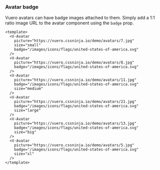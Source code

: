 ### Avatar badge

Vuero avatars can have badge images attached to them.
Simply add a 1:1 ratio image URL to the avatar component using the `badge` prop.

<!--code-->

```vue
<template>
  <V-Avatar
    picture="https://vuero.cssninja.io/demo/avatars/7.jpg"
    size="small"
    badge="/images/icons/flags/united-states-of-america.svg"
  />
  <V-Avatar
    picture="https://vuero.cssninja.io/demo/avatars/8.jpg"
    badge="/images/icons/flags/united-states-of-america.svg"
  />
  <V-Avatar
    picture="https://vuero.cssninja.io/demo/avatars/11.jpg"
    badge="/images/icons/flags/united-states-of-america.svg"
    size="medium"
  />
  <V-Avatar
    picture="https://vuero.cssninja.io/demo/avatars/21.jpg"
    badge="/images/icons/flags/united-states-of-america.svg"
    size="large"
  />
  <V-Avatar
    picture="https://vuero.cssninja.io/demo/avatars/13.jpg"
    badge="/images/icons/flags/united-states-of-america.svg"
    size="big"
  />
  <V-Avatar
    picture="https://vuero.cssninja.io/demo/avatars/5.jpg"
    badge="/images/icons/flags/united-states-of-america.svg"
    size="xl"
  />
</template>
```

<!--/code-->

<!--example-->

<V-Avatar picture="https://vuero.cssninja.io/demo/avatars/7.jpg" size="small" badge="/images/icons/flags/united-states-of-america.svg" />
<V-Avatar picture="https://vuero.cssninja.io/demo/avatars/8.jpg" badge="/images/icons/flags/united-states-of-america.svg" />
<V-Avatar picture="https://vuero.cssninja.io/demo/avatars/11.jpg" badge="/images/icons/flags/united-states-of-america.svg" size="medium" />
<V-Avatar picture="https://vuero.cssninja.io/demo/avatars/21.jpg" badge="/images/icons/flags/united-states-of-america.svg" size="large" />
<V-Avatar picture="https://vuero.cssninja.io/demo/avatars/13.jpg" badge="/images/icons/flags/united-states-of-america.svg" size="big" />
<V-Avatar picture="https://vuero.cssninja.io/demo/avatars/5.jpg" badge="/images/icons/flags/united-states-of-america.svg" size="xl" />

<!--/example-->
